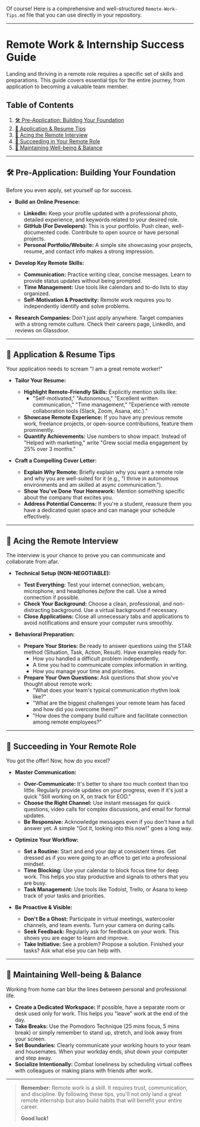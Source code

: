 Of course! Here is a comprehensive and well-structured `Remote-Work-Tips.md` file that you can use directly in your repository.

---

# **Remote Work & Internship Success Guide**

Landing and thriving in a remote role requires a specific set of skills and preparations. This guide covers essential tips for the entire journey, from application to becoming a valuable team member.

## **Table of Contents**
1.  [🛠️ Pre-Application: Building Your Foundation](#-pre-application-building-your-foundation)
2.  [📝 Application & Resume Tips](#-application--resume-tips)
3.  [🎤 Acing the Remote Interview](#-acing-the-remote-interview)
4.  [🚀 Succeeding in Your Remote Role](#-succeeding-in-your-remote-role)
5.  [🧠 Maintaining Well-being & Balance](#-maintaining-well-being--balance)

---

## **🛠️ Pre-Application: Building Your Foundation**

Before you even apply, set yourself up for success.

*   **Build an Online Presence:**
    *   **LinkedIn:** Keep your profile updated with a professional photo, detailed experience, and keywords related to your desired role.
    *   **GitHub (For Developers):** This is your portfolio. Push clean, well-documented code. Contribute to open source or have personal projects.
    *   **Personal Portfolio/Website:** A simple site showcasing your projects, resume, and contact info makes a strong impression.

*   **Develop Key Remote Skills:**
    *   **Communication:** Practice writing clear, concise messages. Learn to provide status updates without being prompted.
    *   **Time Management:** Use tools like calendars and to-do lists to stay organized.
    *   **Self-Motivation & Proactivity:** Remote work requires you to independently identify and solve problems.

*   **Research Companies:** Don't just apply anywhere. Target companies with a strong remote culture. Check their careers page, LinkedIn, and reviews on Glassdoor.

---

## **📝 Application & Resume Tips**

Your application needs to scream "I am a great remote worker!"

*   **Tailor Your Resume:**
    *   **Highlight Remote-Friendly Skills:** Explicitly mention skills like:
        *   "Self-motivated," "Autonomous," "Excellent written communication," "Time management," "Experience with remote collaboration tools (Slack, Zoom, Asana, etc.)."
    *   **Showcase Remote Experience:** If you have any previous remote work, freelance projects, or open-source contributions, feature them prominently.
    *   **Quantify Achievements:** Use numbers to show impact. Instead of "Helped with marketing," write "Grew social media engagement by 25% over 3 months."

*   **Craft a Compelling Cover Letter:**
    *   **Explain *Why* Remote:** Briefly explain why you want a remote role and why you are well-suited for it (e.g., "I thrive in autonomous environments and am skilled at async communication.").
    *   **Show You've Done Your Homework:** Mention something specific about the company that excites you.
    *   **Address Potential Concerns:** If you're a student, reassure them you have a dedicated quiet space and can manage your schedule effectively.

---

## **🎤 Acing the Remote Interview**

The interview is your chance to prove you can communicate and collaborate from afar.

*   **Technical Setup (NON-NEGOTIABLE):**
    *   **Test Everything:** Test your internet connection, webcam, microphone, and headphones *before* the call. Use a wired connection if possible.
    *   **Check Your Background:** Choose a clean, professional, and non-distracting background. Use a virtual background if necessary.
    *   **Close Applications:** Close all unnecessary tabs and applications to avoid notifications and ensure your computer runs smoothly.

*   **Behavioral Preparation:**
    *   **Prepare Your Stories:** Be ready to answer questions using the STAR method (Situation, Task, Action, Result). Have examples ready for:
        *   How you handled a difficult problem independently.
        *   A time you had to communicate complex information in writing.
        *   How you manage your time and priorities.
    *   **Prepare Your Own Questions:** Ask questions that show you've thought about remote work:
        *   "What does your team's typical communication rhythm look like?"
        *   "What are the biggest challenges your remote team has faced and how did you overcome them?"
        *   "How does the company build culture and facilitate connection among remote employees?"

---

## **🚀 Succeeding in Your Remote Role**

You got the offer! Now, how do you excel?

*   **Master Communication:**
    *   **Over-Communicate:** It's better to share too much context than too little. Regularly provide updates on your progress, even if it's just a quick "Still working on X, on track for EOD."
    *   **Choose the Right Channel:** Use instant messages for quick questions, video calls for complex discussions, and email for formal updates.
    *   **Be Responsive:** Acknowledge messages even if you don't have a full answer yet. A simple "Got it, looking into this now!" goes a long way.

*   **Optimize Your Workflow:**
    *   **Set a Routine:** Start and end your day at consistent times. Get dressed as if you were going to an office to get into a professional mindset.
    *   **Time Blocking:** Use your calendar to block focus time for deep work. This helps you stay productive and signals to others that you are busy.
    *   **Task Management:** Use tools like Todoist, Trello, or Asana to keep track of your tasks and priorities.

*   **Be Proactive & Visible:**
    *   **Don't Be a Ghost:** Participate in virtual meetings, watercooler channels, and team events. Turn your camera on during calls.
    *   **Seek Feedback:** Regularly ask for feedback on your work. This shows you are eager to learn and improve.
    *   **Take Initiative:** See a problem? Propose a solution. Finished your tasks? Ask what else you can help with.

---

## **🧠 Maintaining Well-being & Balance**

Working from home can blur the lines between personal and professional life.

*   **Create a Dedicated Workspace:** If possible, have a separate room or desk used only for work. This helps you "leave" work at the end of the day.
*   **Take Breaks:** Use the Pomodoro Technique (25 mins focus, 5 mins break) or simply remember to stand up, stretch, and look away from your screen.
*   **Set Boundaries:** Clearly communicate your working hours to your team and housemates. When your workday ends, shut down your computer and step away.
*   **Socialize Intentionally:** Combat loneliness by scheduling virtual coffees with colleagues or making plans with friends after work.

---

> **Remember:** Remote work is a skill. It requires trust, communication, and discipline. By following these tips, you'll not only land a great remote internship but also build habits that will benefit your entire career.
>
> **Good luck!**
